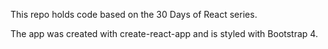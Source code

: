 This repo holds code based on the 30 Days of React series.

The app was created with create-react-app and is styled with Bootstrap 4.